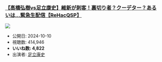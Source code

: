### [【高橋弘樹vs足立康史】維新が刺客！裏切り者？クーデター？あるいは…緊急生配信【ReHacQSP】](https://www.youtube.com/watch?v=VKcPq7WgiTk)
[![](https://img.youtube.com/vi/VKcPq7WgiTk/hqdefault.jpg)](https://www.youtube.com/watch?v=VKcPq7WgiTk)
-   公開日: 2024-10-10
-   視聴数: 414,946
-   **いいね数: 4,822**
-   出演者: [足立康史](/rehacq_fan/people/足立康史 "wikilink")
